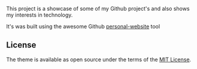 This project is a showcase of some of my Github project's and also shows my interests in technology. 

It's was built using the awesome Github [personal-website](https://github.com/github/personal-website) tool


## License

The theme is available as open source under the terms of the [MIT License](https://opensource.org/licenses/MIT).
